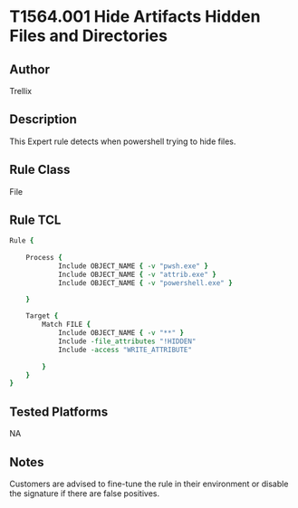 # T1564.001 Hide Artifacts Hidden Files and Directories

## Author
Trellix

## Description
This Expert rule detects when powershell trying to hide files.

## Rule Class 
File

## Rule TCL
```tcl
Rule {                                                
	
    Process {
            Include OBJECT_NAME { -v "pwsh.exe" }                                         
            Include OBJECT_NAME { -v "attrib.exe" }       
            Include OBJECT_NAME { -v "powershell.exe" }       

    }                                                 
                                                      
    Target {                                          
        Match FILE {                                  
            Include OBJECT_NAME { -v "**" }            
            Include -file_attributes "!HIDDEN"
            Include -access "WRITE_ATTRIBUTE"                    
                                                      
        }                                             
    }                                                 
}         
```

## Tested Platforms
NA

## Notes
Customers are advised to fine-tune the rule in their environment or disable the signature if there are false positives.
